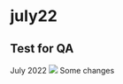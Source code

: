 # july22
## Test for QA
July 2022
![](https://www.wizcase.com/wp-content/uploads/2022/03/GitHub-Logo.png)
Some changes
